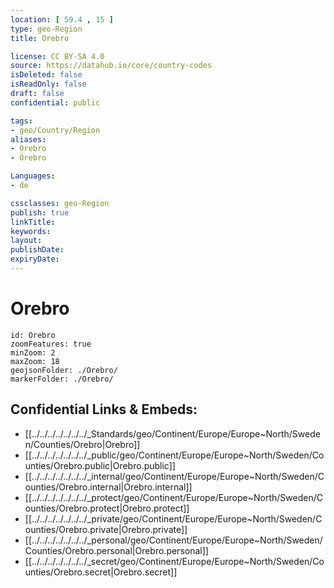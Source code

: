```yaml
---
location: [ 59.4 , 15 ] 
type: geo-Region
title: Orebro

license: CC BY-SA 4.0
source: https://datahub.io/core/country-codes
isDeleted: false
isReadOnly: false
draft: false
confidential: public

tags:
- geo/Country/Region
aliases:
- Orebro
- Örebro

Languages:
- de

cssclasses: geo-Region
publish: true
linkTitle: 
keywords: 
layout: 
publishDate: 
expiryDate: 
---
```


# Orebro

```leaflet
id: Orebro
zoomFeatures: true 
minZoom: 2 
maxZoom: 18
geojsonFolder: ./Orebro/
markerFolder: ./Orebro/
```


## Confidential Links & Embeds: 
- [[../../../../../../../_Standards/geo/Continent/Europe/Europe~North/Sweden/Counties/Orebro|Orebro]] 
- [[../../../../../../../_public/geo/Continent/Europe/Europe~North/Sweden/Counties/Orebro.public|Orebro.public]] 
- [[../../../../../../../_internal/geo/Continent/Europe/Europe~North/Sweden/Counties/Orebro.internal|Orebro.internal]] 
- [[../../../../../../../_protect/geo/Continent/Europe/Europe~North/Sweden/Counties/Orebro.protect|Orebro.protect]] 
- [[../../../../../../../_private/geo/Continent/Europe/Europe~North/Sweden/Counties/Orebro.private|Orebro.private]] 
- [[../../../../../../../_personal/geo/Continent/Europe/Europe~North/Sweden/Counties/Orebro.personal|Orebro.personal]] 
- [[../../../../../../../_secret/geo/Continent/Europe/Europe~North/Sweden/Counties/Orebro.secret|Orebro.secret]] 

